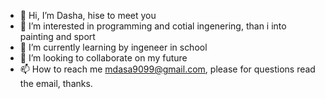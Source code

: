 - 👋 Hi, I’m Dasha, hise to meet you
- 👀 I’m interested in programming and cotial ingenering, than i into painting and sport
- 🌱 I’m currently learning by ingeneer in school 
- 💞️ I’m looking to collaborate on my future
- 📫 How to reach me mdasa9099@gmail.com, please for questions read the email, thanks.

<!---
Dashaft45/Dashaft45 is a ✨ special ✨ repository because its `README.md` (this file) appears on your GitHub profile.
You can click the Preview link to take a look at your changes.
--->
